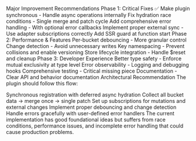 Major Improvement Recommendations
Phase 1: Critical Fixes
✅ Make plugin synchronous - Handle async operations internally
Fix hydration race conditions - Single merge and patch cycle
Add comprehensive error handling - With optional error callbacks
Implement proper external sync - Use adapter subscriptions correctly
Add SSR guard at function start
Phase 2: Performance & Features
Per-bucket debouncing - More granular control
Change detection - Avoid unnecessary writes
Key namespacing - Prevent collisions and enable versioning
Store lifecycle integration - Handle $reset and cleanup
Phase 3: Developer Experience
Better type safety - Enforce mutual exclusivity at type level
Error observability - Logging and debugging hooks
Comprehensive testing - Critical missing piece
Documentation - Clear API and behavior documentation
Architectural Recommendation
The plugin should follow this flow:

Synchronous registration with deferred async hydration
Collect all bucket data → merge once → single patch
Set up subscriptions for mutations and external changes
Implement proper debouncing and change detection
Handle errors gracefully with user-defined error handlers
The current implementation has good foundational ideas but suffers from race conditions, performance issues, and incomplete error handling that could cause production problems.